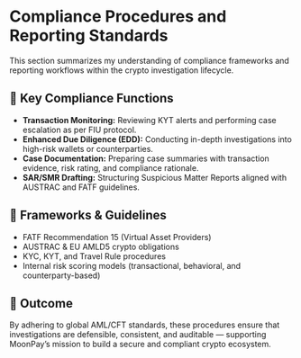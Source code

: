 # Compliance Procedures and Reporting Standards

This section summarizes my understanding of compliance frameworks and reporting workflows within the crypto investigation lifecycle.

## 🧾 Key Compliance Functions
- **Transaction Monitoring:** Reviewing KYT alerts and performing case escalation as per FIU protocol.
- **Enhanced Due Diligence (EDD):** Conducting in-depth investigations into high-risk wallets or counterparties.
- **Case Documentation:** Preparing case summaries with transaction evidence, risk rating, and compliance rationale.
- **SAR/SMR Drafting:** Structuring Suspicious Matter Reports aligned with AUSTRAC and FATF guidelines.

## 🧩 Frameworks & Guidelines
- FATF Recommendation 15 (Virtual Asset Providers)
- AUSTRAC & EU AMLD5 crypto obligations
- KYC, KYT, and Travel Rule procedures
- Internal risk scoring models (transactional, behavioral, and counterparty-based)

## 🚀 Outcome
By adhering to global AML/CFT standards, these procedures ensure that investigations are defensible, consistent, and auditable — supporting MoonPay’s mission to build a secure and compliant crypto ecosystem.


